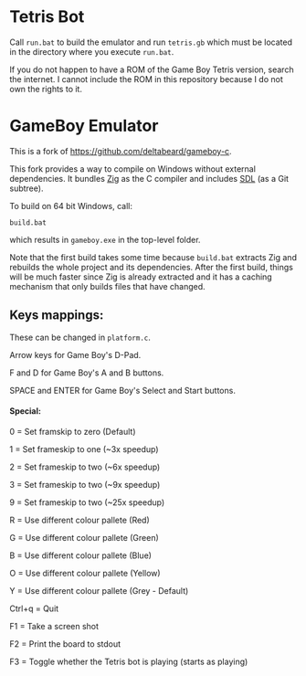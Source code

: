 # Tetris Bot

Call `run.bat` to build the emulator and run `tetris.gb` which must be located
in the directory where you execute `run.bat`.

If you do not happen to have a ROM of the Game Boy Tetris version, search the
internet. I cannot include the ROM in this repository because I do not own the
rights to it.

# GameBoy Emulator

This is a fork of https://github.com/deltabeard/gameboy-c.

This fork provides a way to compile on Windows without external dependencies.
It bundles [Zig](https://ziglang.org) as the C compiler and includes
[SDL](https://github.com/libsdl-org/SDL) (as a Git subtree).

To build on 64 bit Windows, call:

    build.bat

which results in `gameboy.exe` in the top-level folder.

Note that the first build takes some time because `build.bat` extracts Zig and
rebuilds the whole project and its dependencies. After the first build, things
will be much faster since Zig is already extracted and it has a caching
mechanism that only builds files that have changed.

## Keys mappings:

These can be changed in `platform.c`.

Arrow keys for Game Boy's D-Pad.

F and D for Game Boy's A and B buttons.

SPACE and ENTER for Game Boy's Select and Start buttons.

#### Special:

0 = Set framskip to zero (Default)

1 = Set frameskip to one (~3x speedup)

2 = Set frameskip to two (~6x speedup)

3 = Set frameskip to two (~9x speedup)

9 = Set frameskip to two (~25x speedup)

R = Use different colour pallete (Red)

G = Use different colour pallete (Green)

B = Use different colour pallete (Blue)

O = Use different colour pallete (Yellow)

Y = Use different colour pallete (Grey - Default)

Ctrl+q = Quit

F1 = Take a screen shot

F2 = Print the board to stdout

F3 = Toggle whether the Tetris bot is playing (starts as playing)
